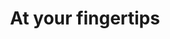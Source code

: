 ---
title: "At your fingertips"
description: "Lightning fast prototyping"
description2: "Newsletter"
description3: "Subscribe to our Newsletter"
description4: "Available exclusivery on Figmaland"
button: "Subscribe"
---